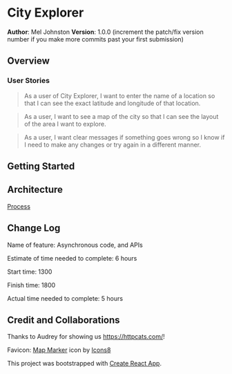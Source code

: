 # City Explorer

**Author**: Mel Johnston
**Version**: 1.0.0 (increment the patch/fix version number if you make more commits past your first submission)

## Overview

### User Stories

>As a user of City Explorer, I want to enter the name of a location so that I can see the exact latitude and longitude of that location.

>As a user, I want to see a map of the city so that I can see the layout of the area I want to explore.

>As a user, I want clear messages if something goes wrong so I know if I need to make any changes or try again in a different manner.

## Getting Started

## Architecture

[Process](./Process.PNG)

## Change Log

Name of feature: Asynchronous code, and APIs

Estimate of time needed to complete: 6 hours

Start time: 1300

Finish time: 1800

Actual time needed to complete: 5 hours

## Credit and Collaborations

Thanks to Audrey for showing us https://httpcats.com/!

Favicon: <a target="_blank" href="https://icons8.com/icon/13794/map-marker">Map Marker</a> icon by <a target="_blank" href="https://icons8.com">Icons8</a>

This project was bootstrapped with [Create React App](https://github.com/facebook/create-react-app).
